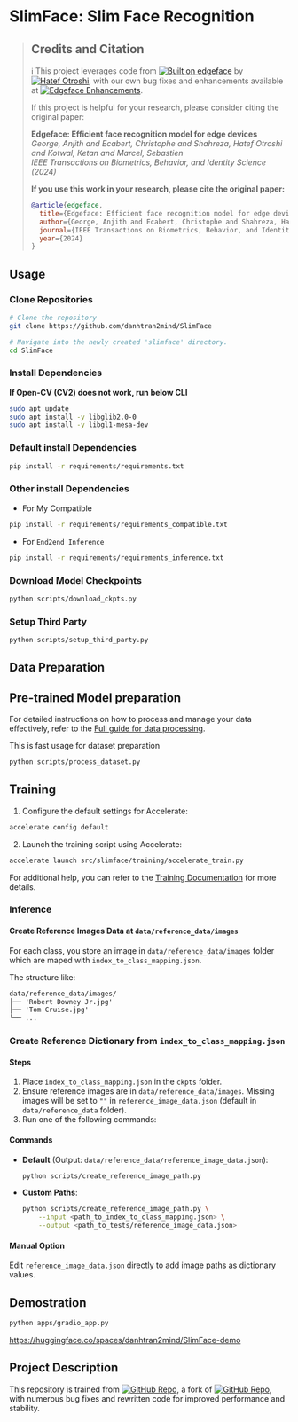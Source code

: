 # SlimFace: Slim Face Recognition

> ## Credits and Citation
>
> ℹ️ This project leverages code from [![Built on edgeface](https://img.shields.io/badge/Built%20on-otroshi%2Fedgeface-blue?style=flat&logo=github)](https://github.com/otroshi/edgeface) by [![Hatef Otroshi](https://img.shields.io/badge/GitHub-Hatef_Otroshi-blue?style=flat&logo=github)](https://github.com/otroshi), with our own bug fixes and enhancements available at [![Edgeface Enhancements](https://img.shields.io/badge/GitHub-danhtran2mind%2Fedgeface-blue?style=flat&logo=github)](https://github.com/danhtran2mind/edgeface/tree/main/face_alignment).
>
> If this project is helpful for your research, please consider citing the original paper:
>
> **Edgeface: Efficient face recognition model for edge devices**  
> *George, Anjith and Ecabert, Christophe and Shahreza, Hatef Otroshi and Kotwal, Ketan and Marcel, Sebastien*  
> *IEEE Transactions on Biometrics, Behavior, and Identity Science (2024)*
>
> **If you use this work in your research, please cite the original paper:**
> ```bibtex
> @article{edgeface,
>   title={Edgeface: Efficient face recognition model for edge devices},
>   author={George, Anjith and Ecabert, Christophe and Shahreza, Hatef Otroshi and Kotwal, Ketan and Marcel, Sebastien},
>   journal={IEEE Transactions on Biometrics, Behavior, and Identity Science},
>   year={2024}
> }
> ```


## Usage
### Clone Repositories
```bash
# Clone the repository
git clone https://github.com/danhtran2mind/SlimFace

# Navigate into the newly created 'slimface' directory.
cd SlimFace
```
### Install Dependencies
**If Open-CV (CV2) does not work, run below CLI**
```bash
sudo apt update
sudo apt install -y libglib2.0-0
sudo apt install -y libgl1-mesa-dev
```
### Default install Dependencies
```bash
pip install -r requirements/requirements.txt
```
### Other install Dependencies
- For My Compatible
```bash
pip install -r requirements/requirements_compatible.txt
```
- For `End2end Inference`
```bash
pip install -r requirements/requirements_inference.txt
```
### Download Model Checkpoints
```bash
python scripts/download_ckpts.py
```
### Setup Third Party
```bash
python scripts/setup_third_party.py
```
## Data Preparation

## Pre-trained Model preparation
For detailed instructions on how to process and manage your data effectively, refer to the [Full guide for data processing](./docs/data_processing.md).

This is fast usage for dataset preparation
```bash
python scripts/process_dataset.py
```
## Training

1. Configure the default settings for Accelerate:
```bash
accelerate config default
```

2. Launch the training script using Accelerate:
```bash
accelerate launch src/slimface/training/accelerate_train.py
```

For additional help, you can refer to the [Training Documentation](./docs/training/training_docs.md) for more details.

### Inference
#### Create Reference Images Data at `data/reference_data/images`
For each class, you store an image in `data/reference_data/images` folder which are maped with `index_to_class_mapping.json`.

The structure like:
```markdown
data/reference_data/images/
├── 'Robert Downey Jr.jpg'
├── 'Tom Cruise.jpg'
└── ...
```


### Create Reference Dictionary from `index_to_class_mapping.json`

#### Steps
1. Place `index_to_class_mapping.json` in the `ckpts` folder.
2. Ensure reference images are in `data/reference_data/images`. Missing images will be set to `""` in `reference_image_data.json` (default in `data/reference_data` folder).
3. Run one of the following commands:

#### Commands
- **Default** (Output: `data/reference_data/reference_image_data.json`):
  ```bash
  python scripts/create_reference_image_path.py
  ```
- **Custom Paths**:
  ```bash
  python scripts/create_reference_image_path.py \
      --input <path_to_index_to_class_mapping.json> \
      --output <path_to_tests/reference_image_data.json>
  ```

#### Manual Option
Edit `reference_image_data.json` directly to add image paths as dictionary values.

## Demostration
```bash
python apps/gradio_app.py
```

https://huggingface.co/spaces/danhtran2mind/SlimFace-demo

## Project Description

This repository is trained from [![GitHub Repo](https://img.shields.io/badge/GitHub-danhtran2mind%2Fedgeface-blue?style=flat)](https://github.com/danhtran2mind/edgeface), a fork of [![GitHub Repo](https://img.shields.io/badge/GitHub-otroshi%2Fedgeface-blue?style=flat)](https://github.com/otroshi/edgeface), with numerous bug fixes and rewritten code for improved performance and stability.
